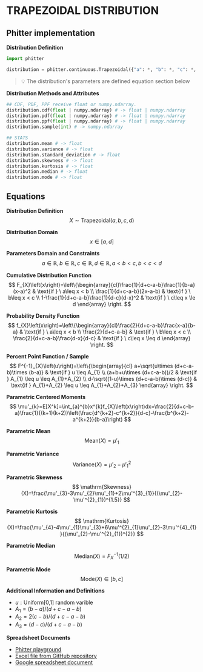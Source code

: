 # TRAPEZOIDAL DISTRIBUTION

## Phitter implementation

**Distribution Definition**

```python
import phitter

distribution = phitter.continuous.Trapezoidal({"a": *, "b": *, "c": *, "d": *})
```

> 💡 The distribution's parameters are defined equation section below

**Distribution Methods and Attributes**

```python
## CDF, PDF, PPF receive float or numpy.ndarray.
distribution.cdf(float | numpy.ndarray) # -> float | numpy.ndarray
distribution.pdf(float | numpy.ndarray) # -> float | numpy.ndarray
distribution.ppf(float | numpy.ndarray) # -> float | numpy.ndarray
distribution.sample(int) # -> numpy.ndarray

## STATS
distribution.mean # -> float
distribution.variance # -> float
distribution.standard_deviation # -> float
distribution.skewness # -> float
distribution.kurtosis # -> float
distribution.median # -> float
distribution.mode # -> float
```

## Equations

**Distribution Definition**
$$ X\sim\mathrm{Trapezoidal}\left(a,b,c,d\right) $$

**Distribution Domain**
$$ x\in\left[a,d\right] $$

**Parameters Domain and Constraints**
$$ a\in\mathbb{R}, b\in\mathbb{R}, c\in\mathbb{R}, d\in\mathbb{R}, a < b < c, b < c <  d $$

**Cumulative Distribution Function**
$$ F_{X}\left(x\right)=\left\{\begin{array}{cl}\frac{1}{d+c-a-b}\frac{1}{b-a}(x-a)^2 & \text{if } \ a\leq x < b \\ \frac{1}{d+c-a-b}(2x-a-b) & \text{if } \ b\leq x < c \\ 1-\frac{1}{d+c-a-b}\frac{1}{d-c}(d-x)^2 & \text{if } \ c\leq x \le d \end{array} \right. $$

**Probability Density Function**
$$ f_{X}\left(x\right)=\left\{\begin{array}{cl}\frac{2}{d+c-a-b}\frac{x-a}{b-a} & \text{if } \ a\leq x < b \\ \frac{2}{d+c-a-b} & \text{if } \ b\leq x < c \\ \frac{2}{d+c-a-b}\frac{d-x}{d-c} & \text{if } \ c\leq x \leq d \end{array} \right. $$

**Percent Point Function / Sample**
$$ F^{-1}_{X}\left(u\right)=\left\{\begin{array}{cl} a+\sqrt{u\times (d+c-a-b)\times (b-a)} & \text{if } u \leq A_{1} \\ (a+b+u\times (d+c-a-b))/2 & \text{if } A_{1} \leq u \leq A_{1}+A_{2} \\ d-\sqrt{(1-u)\times (d+c-a-b)\times (d-c)} & \text{if } A_{1}+A_{2} \leq u \leq A_{1}+A_{2}+A_{3}  \end{array} \right. $$

**Parametric Centered Moments**
$$ \mu'_{k}=E[X^k]=\int_{a}^{b}x^{k}f_{X}\left(x\right)dx=\frac{2}{d+c-b-a}\frac{1}{(k+1)(k+2)}\left(\frac{d^{k+2}-c^{k+2}}{d-c}-\frac{b^{k+2}-a^{k+2}}{b-a}\right) $$

**Parametric Mean**
$$ \mathrm{Mean}(X)=\mu'_{1} $$

**Parametric Variance**
$$ \mathrm{Variance}(X)=\mu'_{2}-\mu'^{2}_{1} $$

**Parametric Skewness**
$$ \mathrm{Skewness}(X)=\frac{\mu'_{3}-3\mu'_{2}\mu'_{1}+2\mu'^{3}_{1}}{(\mu'_{2}-\mu'^{2}_{1})^{1.5}} $$

**Parametric Kurtosis**
$$ \mathrm{Kurtosis}(X)=\frac{\mu'_{4}-4\mu'_{1}\mu'_{3}+6\mu'^{2}_{1}\mu'_{2}-3\mu'^{4}_{1}}{(\mu'_{2}-\mu'^{2}_{1})^{2}} $$

**Parametric Median**
$$ \mathrm{Median}(X)=F^{-1}_{X}\left(1/2\right) $$

**Parametric Mode**
$$ \mathrm{Mode}(X)\in [b,c] $$

**Additional Information and Definitions**
- $u:\text{Uniform[0,1] random varible}$
- $A_{1}=(b-a)/(d+c-a-b)$
- $A_{2}=2(c-b)/(d+c-a-b)$
- $A_{3}=(d-c)/(d+c-a-b)$

**Spreadsheet Documents**

-   [Phitter playground](https://phitter.io/distributions/continuous/trapezoidal)
-   [Excel file from GitHub repository](https://github.com/phitterio/phitter-files/blob/main/continuous/trapezoidal.xlsx)
-   [Google spreadsheet document](https://docs.google.com/spreadsheets/d/1Gsk5M_R2q9Or8RTggKtTkqEk-cN6IuDgYqbmhFm5Xlw)
    